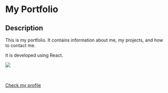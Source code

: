 # My Portfolio
## Description
This is my portfolio. It contains information about me, my projects, and how to contact me. 

It is developed using React.
<style>
    .box{
       width: 50px;
       height: 50px;
    }
</style>
<div class="box">
    <img src="https://ionicframework.com/docs/icons/logo-react-icon.png">
</div>

[Check my profile](https://mikierxxv.github.io/Portfolio/#home)

